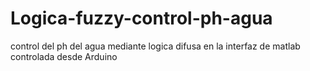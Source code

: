 # Logica-fuzzy-control-ph-agua
control del ph del agua mediante logica difusa en la interfaz de matlab controlada desde Arduino 
